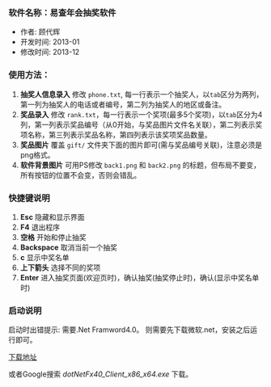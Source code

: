 
### 软件名称：易查年会抽奖软件

* 作者: 顾代辉
* 开发时间: 2013-01
* 修改时间: 2013-12

### 使用方法：

1. **抽奖人信息录入** 修改 `phone.txt`, 每一行表示一个抽奖人，以`tab`区分为两列，第一列为抽奖人的电话或者编号，第二列为抽奖人的地区或备注。
2. **奖品录入** 修改 `rank.txt`，每一行表示一个奖项(最多5个奖项)，以`tab`区分为4列，第一列表示奖品编号（从0开始，与奖品图片文件名关联），第二列表示奖项名称，第三列表示奖品名称，第四列表示该奖项奖品数量。
3. **奖品图片** 覆盖 `gift/` 文件夹下面的图片即可(需与奖品编号关联)，注意必须是png格式。
4. **软件背景图片** 可用PS修改 `back1.png` 和 `back2.png` 的标题，但布局不要变，所有按钮的位置不会变，否则会错乱。

### 快捷键说明

1. **Esc** 隐藏和显示界面
2. **F4** 退出程序
3. **空格** 开始和停止抽奖
4. **Backspace** 取消当前一个抽奖
5. **c** 显示中奖名单
6. **上下箭头** 选择不同的奖项
7. **Enter** 进入抽奖页面(欢迎页时)，确认抽奖(抽奖停止时)，确认(显示中奖名单时)

### 启动说明

启动时出错提示: 需要.Net Framword4.0。 则需要先下载微软.net，安装之后运行即可。

[下载地址](http://download.microsoft.com/download/5/6/2/562A10F9-C9F4-4313-A044-9C94E0A8FAC8/dotNetFx40_Client_x86_x64.exe) 

或者Google搜索 *dotNetFx40_Client_x86_x64.exe* 下载。